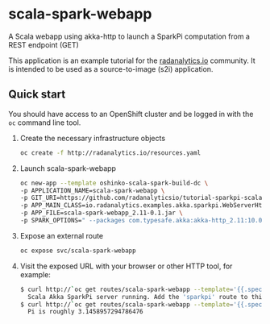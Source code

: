 # scala-spark-webapp
A Scala webapp using akka-http to launch a SparkPi computation from a REST endpoint (GET)

This application is an example tutorial for the [radanalytics.io](http://radanalytics.io) community. 
It is intended to be used as a source-to-image (s2i) application.

## Quick start

You should have access to an OpenShift cluster and be logged in with the
`oc` command line tool.

1. Create the necessary infrastructure objects
   ```bash
   oc create -f http://radanalytics.io/resources.yaml
   ```

1. Launch scala-spark-webapp
   ```bash
   oc new-app --template oshinko-scala-spark-build-dc \
   -p APPLICATION_NAME=scala-spark-webapp \
   -p GIT_URI=https://github.com/radanalyticsio/tutorial-sparkpi-scala-akka \
   -p APP_MAIN_CLASS=io.radanalytics.examples.akka.sparkpi.WebServerHttpApp \
   -p APP_FILE=scala-spark-webapp_2.11-0.1.jar \
   -p SPARK_OPTIONS=" --packages com.typesafe.akka:akka-http_2.11:10.0.9,com.typesafe.akka:akka-http-xml_2.11:10.0.9,com.typesafe.akka:akka-stream_2.11:2.5.3 --conf spark.jars.ivy=/tmp/.ivy2 "
   ```

1. Expose an external route
   ```bash
   oc expose svc/scala-spark-webapp
   ```

1. Visit the exposed URL with your browser or other HTTP tool, for example:
   ```bash
   $ curl http://`oc get routes/scala-spark-webapp --template='{{.spec.host}}'`
     Scala Akka SparkPi server running. Add the 'sparkpi' route to this URL to invoke the app.
   $ curl http://`oc get routes/scala-spark-webapp --template='{{.spec.host}}'`/sparkpi
     Pi is roughly 3.1458957294786476  
   ```
